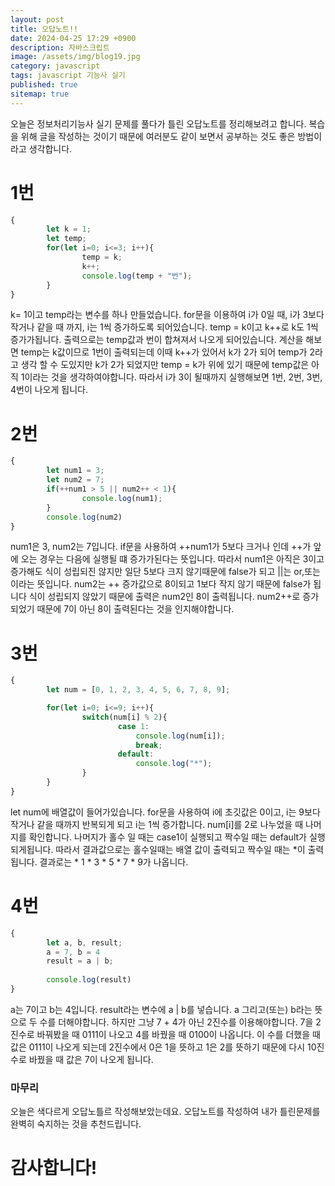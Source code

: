 ```yaml
---
layout: post
title: 오답노트!!
date: 2024-04-25 17:29 +0900
description: 자바스크립트
image: /assets/img/blog19.jpg
category: javascript 
tags: javascript 기능사 실기
published: true
sitemap: true
---
```


오늘은 정보처리기능사 실기 문제를 풀다가 틀린 오답노트를 정리해보려고 합니다. 복습을 위해 글을 작성하는 것이기 때문에 여러분도 같이 보면서 공부하는 것도 좋은 방법이라고 생각합니다.

# 1번
````javascript
{       
        let k = 1;
        let temp;
        for(let i=0; i<=3; i++){
                temp = k;
                k++;
                console.log(temp + "번");
        }    
}
````
k= 1이고 temp라는 변수를 하나 만들었습니다. for문을 이용하여 i가 0일 때, i가 3보다 작거나 같을 때 까지, i는 1씩 증가하도록 되어있습니다.
temp = k이고 k++로 k도 1씩 증가가됩니다. 출력으로는 temp값과 번이 합쳐져서 나오게 되어있습니다.
계산을 해보면 temp는 k값이므로 1번이 출력되는데 이때 k++가 있어서 k가 2가 되어 temp가 2라고 생각 할 수 도있지만 k가 2가 되었지만 temp = k가 위에 있기 때문에 temp값은 아직 1이라는 것을 생각하여야합니다.
따라서 i가 3이 될때까지 실행해보면 1번, 2번, 3번, 4번이 나오게 됩니다.

# 2번
````javascript
{
        let num1 = 3;
        let num2 = 7;
        if(++num1 > 5 || num2++ < 1){
                console.log(num1);
        }
        console.log(num2)
}
````
num1은 3, num2는 7입니다. if문을 사용하여 ++num1가 5보다 크거나 인데 ++가 앞에 오는 경우는 다음에 실행될 떄 증가가된다는 뜻입니다. 따라서 num1은 아직은 3이고 증가해도 식이 성립되진 않지만 일단 5보다 크지 않기때문에 false가 되고 ||는 or,또는 이라는 뜻입니다. num2는 ++ 증가값으로 8이되고 1보다 작지 않기 때문에 false가 됩니다 식이 성립되지 않았기 때문에 출력은 num2인 8이 출력됩니다. num2++로 증가되었기 때문에 7이 아닌 8이 출력된다는 것을 인지해야합니다.

# 3번
````javascript
{
        let num = [0, 1, 2, 3, 4, 5, 6, 7, 8, 9];

        for(let i=0; i<=9; i++){
                switch(num[i] % 2){
                        case 1:
                            console.log(num[i]);
                            break;
                        default:
                            console.log("*");
                }
        }
}
````
let num에 배열값이 들어가있습니다. for문을 사용하여 i에 초깃값은 0이고, i는 9보다 작거나 같을 때까지 반복되게 되고 i는 1씩 증가합니다. num[i]를 2로 나누었을 때 나머지를 확인합니다. 나머지가 홀수 일 때는 case1이 실행되고 짝수일 때는 default가 실행되게됩니다. 따라서 결과값으로는 홀수일때는 배열 값이 출력되고 짝수일 때는 *이 출력됩니다. 결과로는 * 1 * 3 * 5 * 7 * 9가 나옵니다.

# 4번
````javascript
{
        let a, b, result;
        a = 7, b = 4
        result = a | b;
    
        console.log(result)
}
````
a는 7이고 b는 4입니다. result라는 변수에 a | b를 넣습니다. a 그리고(또는) b라는 뜻으로 두 수를 더해야합니다. 하지만 그냥 7 + 4가 아닌 2진수를 이용해야합니다. 7을 2진수로 바꿔봤을 때 0111이 나오고
4를 바꿨을 때 0100이 나옵니다. 이 수를 더했을 때 값은 0111이 나오게 되는데 2진수에서 0은 1을 뜻하고 1은 2를 뜻하기 때문에 다시 10진수로 바꿨을 때 값은 7이 나오게 됩니다.

### 마무리
오늘은 색다르게 오답노틀르 작성해보았는데요. 오답노트를 작성하여 내가 틀린문제를 완벽히 숙지하는 것을 추천드립니다.

# 감사합니다!
